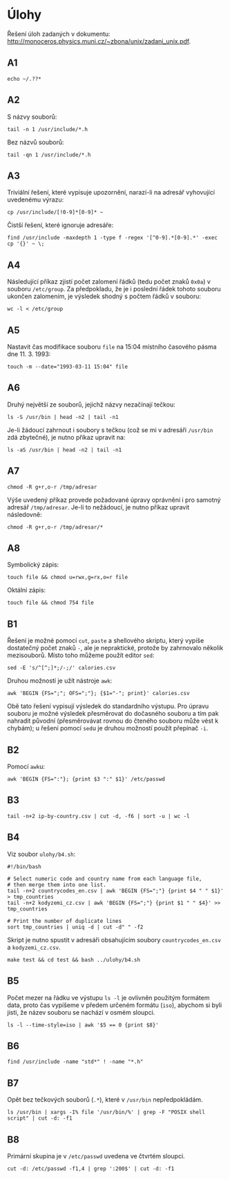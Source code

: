 Úlohy
=====

Řešení úloh zadaných v dokumentu:
<http://monoceros.physics.muni.cz/~zbona/unix/zadani_unix.pdf>.

## A1
```
echo ~/.??*
```

## A2
S názvy souborů:
```
tail -n 1 /usr/include/*.h
```
Bez názvů souborů:
```
tail -qn 1 /usr/include/*.h
```

## A3
Triviální řešení, které vypisuje upozornění, narazí-li na adresář vyhovující
uvedenému výrazu:
```
cp /usr/include/[!0-9]*[0-9]* ~
```
Čistší řešení, které ignoruje adresáře:
```
find /usr/include -maxdepth 1 -type f -regex '[^0-9].*[0-9].*' -exec cp '{}' ~ \;
```

## A4
Následující příkaz zjistí počet zalomení řádků (tedu počet znaků `0x0a`)
v souboru `/etc/group`. Za předpokladu, že je i poslední řádek tohoto souboru
ukončen zalomením, je výsledek shodný s počtem řádků v souboru:
```
wc -l < /etc/group
```

## A5
Nastavit čas modifikace souboru `file` na 15:04 místního časového pásma
dne 11. 3. 1993:
```
touch -m --date="1993-03-11 15:04" file
```

## A6
Druhý největší ze souborů, jejichž názvy nezačínají tečkou:
```
ls -S /usr/bin | head -n2 | tail -n1
```
Je-li žádoucí zahrnout i soubory s tečkou (což se mi v adresáři `/usr/bin`
zdá zbytečné), je nutno příkaz upravit na:
```
ls -aS /usr/bin | head -n2 | tail -n1
```

## A7
```
chmod -R g+r,o-r /tmp/adresar
```
Výše uvedený příkaz provede požadované úpravy oprávnění i pro samotný adresář
`/tmp/adresar`. Je-li to nežádoucí, je nutno příkaz upravit následovně:
```
chmod -R g+r,o-r /tmp/adresar/*
```

## A8
Symbolický zápis:
```
touch file && chmod u=rwx,g=rx,o=r file
```
Oktální zápis:
```
touch file && chmod 754 file
```

## B1
Řešení je možné pomocí `cut`, `paste` a shellového skriptu, který vypíše
dostatečný počet znaků `-`, ale je nepraktické, protože by zahrnovalo
několik mezisouborů. Místo toho můžeme použít editor `sed`:
```
sed -E 's/^[^;]*;/-;/' calories.csv
```
Druhou možností je užít nástroje `awk`:
```
awk 'BEGIN {FS=";"; OFS=";"}; {$1="-"; print}' calories.csv
```
Obě tato řešení vypisují výsledek do standardního výstupu. Pro úpravu souboru
je možné výsledek přesměrovat do dočasného souboru a tím pak nahradit původní
(přesměrovávat rovnou do čteného souboru může vést k chybám); u řešení pomocí
`sed`u je druhou možností použít přepínač `-i`.

## B2
Pomocí `awk`u:
```
awk 'BEGIN {FS=":"}; {print $3 ":" $1}' /etc/passwd
```

## B3
```
tail -n+2 ip-by-country.csv | cut -d, -f6 | sort -u | wc -l
```

## B4
Viz soubor `ulohy/b4.sh`:
```
#!/bin/bash

# Select numeric code and country name from each language file,
# then merge them into one list.
tail -n+2 countrycodes_en.csv | awk 'BEGIN {FS=";"} {print $4 " " $1}' > tmp_countries
tail -n+2 kodyzemi_cz.csv | awk 'BEGIN {FS=";"} {print $1 " " $4}' >> tmp_countries

# Print the number of duplicate lines
sort tmp_countries | uniq -d | cut -d" " -f2
```

Skript je nutno spustit v adresáři obsahujícím soubory `countrycodes_en.csv`
a `kodyzemi_cz.csv`.
```
make test && cd test && bash ../ulohy/b4.sh
```

## B5
Počet mezer na řádku ve výstupu `ls -l` je ovlivněn použitým formátem data,
proto čas vypíšeme v předem určeném formátu (`iso`), abychom si byli jisti,
že název souboru se nachází v osmém sloupci.
```
ls -l --time-style=iso | awk '$5 == 0 {print $8}'
```

## B6
```
find /usr/include -name "std*" ! -name "*.h"
```

## B7
Opět bez tečkových souborů (`.*`), které v `/usr/bin` nepředpokládám.
```
ls /usr/bin | xargs -I% file '/usr/bin/%' | grep -F "POSIX shell script" | cut -d: -f1
```

## B8
Primární skupina je v `/etc/passwd` uvedena ve čtvrtém sloupci.
```
cut -d: /etc/passwd -f1,4 | grep ':200$' | cut -d: -f1
```